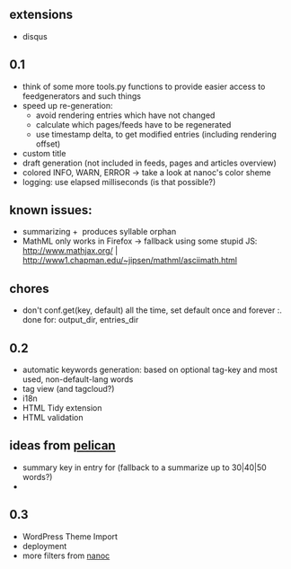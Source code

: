 extensions
------------

- disqus

0.1
-------

- think of some more tools.py functions to provide easier access to feedgenerators and
  such things
- speed up re-generation:
    - avoid rendering entries which have not changed
    - calculate which pages/feeds have to be regenerated
    - use timestamp delta, to get modified entries (including rendering offset)
- custom title
- draft generation (not included in feeds, pages and articles overview)
- colored INFO, WARN, ERROR -> take a look at nanoc's color sheme
- logging: use elapsed milliseconds (is that possible?)

## known issues:

- summarizing + &shy; produces syllable orphan
- MathML only works in Firefox -> fallback using some stupid JS:
    http://www.mathjax.org/ | http://www1.chapman.edu/~jipsen/mathml/asciimath.html

## chores

- don't conf.get(key, default) all the time, set default once and forever
  :. done for: output_dir, entries_dir

0.2
-------

- automatic keywords generation: <meta content="tags" name="keywords">
  based on optional tag-key and most used, non-default-lang words
- tag view (and tagcloud?)
- i18n
- HTML Tidy extension
- HTML validation

## ideas from [pelican](http://docs.notmyidea.org/alexis/pelican/)

- summary key in entry for <meta content="summary" name="description">
  (fallback to a summarize up to 30|40|50 words?)
- 

0.3
-------

- WordPress Theme Import
- deployment
- more filters from [nanoc](http://nanoc.stoneship.org/)